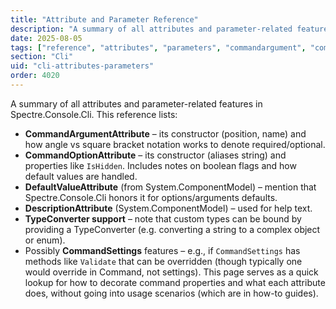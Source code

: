 ```yaml
---
title: "Attribute and Parameter Reference"
description: "A summary of all attributes and parameter-related features in Spectre.Console.Cli"
date: 2025-08-05
tags: ["reference", "attributes", "parameters", "commandargument", "commandoption"]
section: "Cli"
uid: "cli-attributes-parameters"
order: 4020
---
```


A summary of all attributes and parameter-related features in Spectre.Console.Cli. This reference lists:

* **CommandArgumentAttribute** – its constructor (position, name) and how angle vs square bracket notation works to denote required/optional.
* **CommandOptionAttribute** – its constructor (aliases string) and properties like `IsHidden`. Includes notes on boolean flags and how default values are handled.
* **DefaultValueAttribute** (from System.ComponentModel) – mention that Spectre.Console.Cli honors it for options/arguments defaults.
* **DescriptionAttribute** (System.ComponentModel) – used for help text.
* **TypeConverter support** – note that custom types can be bound by providing a TypeConverter (e.g. converting a string to a complex object or enum).
* Possibly **CommandSettings** features – e.g., if `CommandSettings` has methods like `Validate` that can be overridden (though typically one would override in Command, not settings).
  This page serves as a quick lookup for how to decorate command properties and what each attribute does, without going into usage scenarios (which are in how-to guides).